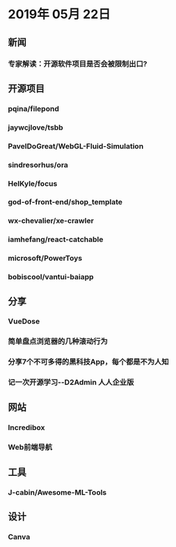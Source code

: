 # 2019年 05月 22日

## 新闻

### 专家解读：开源软件项目是否会被限制出口?

<daily-item
  note="开源社"
  url="https://mp.weixin.qq.com/s/_wmBHskWi5CCTjDWu6fMAg"/>

## 开源项目

### pqina/filepond

<daily-item
  note="拖拽上传库"
  url="https://github.com/pqina/filepond"
  lang="JavaScript,CSS,HTML"
  watch="115"
  star="5964"
  fork="290"
  :is-chinese="false"/>

### jaywcjlove/tsbb

<daily-item
  note="TypeScript 应用程序零配置CLI工具"
  url="https://github.com/jaywcjlove/tsbb"
  lang="TypeScript,CSS,HTML"
  watch="2"
  star="25"
  fork="0"
  :is-chinese="false"/>

### PavelDoGreat/WebGL-Fluid-Simulation

<daily-item
  note="使用 WebGL 实现类似于游戏里发波的效果"
  url="https://github.com/PavelDoGreat/WebGL-Fluid-Simulation"
  lang="JavaScript,HTML"
  watch="30"
  star="1191"
  fork="111"
  :is-chinese="false"/>

### sindresorhus/ora

<daily-item
  note="终端下拉菜单"
  url="https://github.com/sindresorhus/ora"
  lang="JavaScript,TypeScript"
  watch="45"
  star="4802"
  fork="173"
  :is-chinese="false"/>

### HelKyle/focus

<daily-item
  note="一款离线，高颜值的番茄工作软件，二十五分钟专注做一件事。"
  url="https://github.com/HelKyle/focus"
  lang="JavaScript,CSS,HTML"
  watch="5"
  star="52"
  fork="6"/>

### god-of-front-end/shop_template

<daily-item
  note="移动端电商模板"
  url="https://github.com/god-of-front-end/shop_template"
  lang="Vue,JavaScript,CSS"
  watch="1"
  star="18"
  fork="13"/>

### wx-chevalier/xe-crawler

<daily-item
  note="遵循声明式、可监测理念的分布式爬虫，其计划提供 Node.js、Go、Python 多种实现，能够对于静态 Web 页面、动态 Web 页面、关系型数据库、操作系统等异构多源数据进行抓取"
  url="https://github.com/wx-chevalier/xe-crawler"
  lang="JavaScript,TypeScript,HTML,Python,Go,Dockerfile"
  watch="8"
  star="78"
  fork="15"/>

### iamhefang/react-catchable

<daily-item
  note="React子组件异常导致整个页面崩溃的解决方案"
  url="https://github.com/iamhefang/react-catchable"
  lang="TypeScript"
  watch="1"
  star="1"
  fork="0"/>

### microsoft/PowerToys

<daily-item
  note="增强 Windows 系统生产力的小工具"
  url="https://github.com/microsoft/PowerToys"
  lang="other"
  watch="204"
  star="3693"
  fork="96"
  :is-chinese="false"/>

### bobiscool/vantui-baiapp

<daily-item
  note="百度小程序版本-有赞小程序ui库"
  url="https://github.com/bobiscool/vantui-baiapp"
  lang="JavaScript,TypeScript,CSS,Shell"
  watch="1"
  star="1"
  fork="0"/>

## 分享

### VueDose

<daily-item
  note="关于 vue 的一些知识点"
  url="https://vuedose.tips/tips/"
  :is-chinese="false"/>

### 简单盘点浏览器的几种滚动行为

<daily-item
  note="总结到位，值得一看"
  url="https://xiaotianxia.github.io/blog/vuepress/js/scroll_behaviors.html"/>

### 分享7个不可多得的黑科技App，每个都是不为人知

<daily-item
  url="https://zhuanlan.zhihu.com/p/66453032"/>

### 记一次开源学习--D2Admin 人人企业版

<daily-item
  url="https://juejin.im/post/5ce25dace51d4510be453ef9"/>

## 网站

### Incredibox

<daily-item
  note="制作人声和声的音乐网站，打开网站之后可以选择一个小人，然后选择声音放到小人身上，小人就会发出该种声音"
  url="https://www.incredibox.com/demo/v1"
  :is-chinese="false"/>

### Web前端导航

<daily-item
  note="前端开发网址导航"
  url="http://nav.web-hub.cn/"/>

## 工具

### J-cabin/Awesome-ML-Tools

<daily-item
  note="Organize some useful tools for machine learning."
  url="https://github.com/J-cabin/Awesome-ML-Tools"
  lang="other"
  watch="0"
  star="13"
  fork="0"/>

## 设计

### Canva

<daily-item
  note="在线设计工具，在线设计海报，菜单，宣传册等"
  url="https://www.canva.cn/"/>

<daily-footer/>
